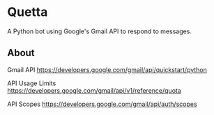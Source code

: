 # Quetta
A Python bot using Google's Gmail API to respond to messages.

## About
Gmail API
https://developers.google.com/gmail/api/quickstart/python

API Usage Limits
https://developers.google.com/gmail/api/v1/reference/quota

API Scopes 
https://developers.google.com/gmail/api/auth/scopes
